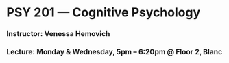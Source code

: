 <h1>PSY 201 — Cognitive Psychology</h1>
<h3>Instructor: Venessa Hemovich</h3>
<h3>Lecture: Monday & Wednesday, 5pm – 6:20pm @ Floor 2, Blanc</h3>
